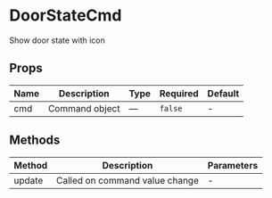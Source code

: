 # DoorStateCmd

Show door state with icon

## Props

<!-- @vuese:DoorStateCmd:props:start -->
|Name|Description|Type|Required|Default|
|---|---|---|---|---|
|cmd|Command object|—|`false`|-|

<!-- @vuese:DoorStateCmd:props:end -->


## Methods

<!-- @vuese:DoorStateCmd:methods:start -->
|Method|Description|Parameters|
|---|---|---|
|update|Called on command value change|-|

<!-- @vuese:DoorStateCmd:methods:end -->


